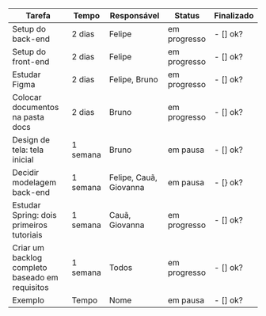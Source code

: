 | Tarefa           | Tempo | Responsável   |  Status | Finalizado | 
|----------------|---------------|---------------|----------------|-----------|
| Setup do back-end | 2 dias  | Felipe | em progresso | - [] ok?
| Setup do front-end | 2 dias  | Felipe  | em progresso | - [] ok?
| Estudar Figma  | 2 dias  | Felipe, Bruno | em progresso | - [] ok?
| Colocar documentos na pasta docs | 2 dias  | Bruno  | em progresso | - [] ok?
| Design de tela: tela inicial | 1 semana  | Bruno | em pausa | - [] ok?
| Decidir modelagem back-end | 1 semana  | Felipe, Cauã, Giovanna | em pausa | - [} ok?
| Estudar Spring: dois primeiros tutoriais | 1 semana | Cauã, Giovanna | em progresso | - [] ok?
| Criar um backlog completo baseado em requisitos | 1 semana | Todos | em progresso | - [] ok?
| Exemplo | Tempo | Nome | em pausa | - [] ok?
